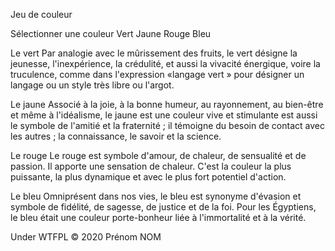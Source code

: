 Jeu de couleur

Sélectionner une couleur
Vert
Jaune
Rouge
Bleu

Le vert
Par analogie avec le mûrissement des fruits, le vert désigne la jeunesse, l'inexpérience, la crédulité, et aussi la vivacité énergique, voire la truculence, comme dans l'expression «langage vert » pour désigner un langage ou un style très libre ou l'argot.

Le jaune
Associé à la joie, à la bonne humeur, au rayonnement, au bien-être et même à l'idéalisme, le jaune est une couleur vive et stimulante est aussi le symbole de l'amitié et la fraternité ; il témoigne du besoin de contact avec les autres ;  la connaissance, le savoir et la science.

Le rouge
Le rouge est symbole d'amour, de chaleur, de sensualité et de passion. Il apporte une sensation de chaleur. C'est la couleur la plus puissante, la plus dynamique et avec le plus fort potentiel d'action.

Le bleu
Omniprésent dans nos vies, le bleu est synonyme d'évasion et symbole de fidélité, de sagesse, de justice et de la foi. Pour les Égyptiens, le bleu était une couleur porte-bonheur liée à l'immortalité et à la vérité.

Under WTFPL © 2020 Prénom NOM